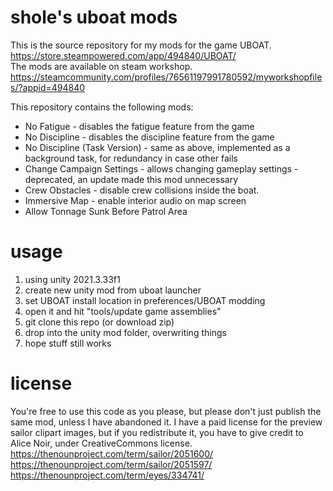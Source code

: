 # shole's uboat mods
This is the source repository for my mods for the game UBOAT.<br/>
https://store.steampowered.com/app/494840/UBOAT/<br/>
The mods are available on steam workshop.<br/>
https://steamcommunity.com/profiles/76561197991780592/myworkshopfiles/?appid=494840<br/>

This repository contains the following mods:
* No Fatigue - disables the fatigue feature from the game
* No Discipline - disables the discipline feature from the game
* No Discipline (Task Version) - same as above, implemented as a background task, for redundancy in case other fails
* Change Campaign Settings - allows changing gameplay settings - deprecated, an update made this mod unnecessary
* Crew Obstacles - disable crew collisions inside the boat.
* Immersive Map - enable interior audio on map screen
* Allow Tonnage Sunk Before Patrol Area
# usage
1. using unity 2021.3.33f1
2. create new unity mod from uboat launcher
3. set UBOAT install location in preferences/UBOAT modding
4. open it and hit "tools/update game assemblies"
5. git clone this repo (or download zip)
6. drop into the unity mod folder, overwriting things
7. hope stuff still works
# license
You're free to use this code as you please, but please don't just publish the same mod, unless I have abandoned it.
I have a paid license for the preview sailor clipart images, but if you redistribute it, you have to give credit to Alice Noir, under CreativeCommons license.
https://thenounproject.com/term/sailor/2051600/
https://thenounproject.com/term/sailor/2051597/
https://thenounproject.com/term/eyes/334741/

